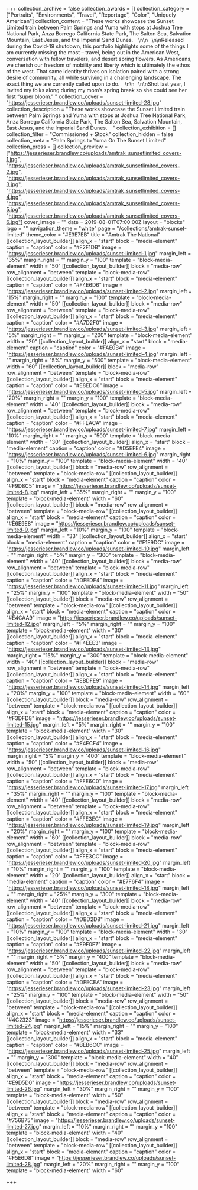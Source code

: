 +++
collection_archive = false
collection_awards = []
collection_category = ["Portraits", "Environments", "Travel", "Reportage", "Color", "Uniquely American"]
collection_content = "These works showcase the Sunset Limited train between Palm Springs and Yuma with stops at Joshua Tree National Park, Anza Borrego California State Park, The Salton Sea, Salvation Mountain, East Jesus, and the Imperial Sand Dunes. ⁠⠀\n\n⁠⠀\n\nReleased during the Covid-19 shutdown, this portfolio highlights some of the things I am currently missing the most – travel, being out in the American West, conversation with fellow travelers, and desert spring flowers. As Americans, we cherish our freedom of mobility and liberty which is ultimately the ethos of the west. That same identity thrives on isolation paired with a strong desire of community, all while surviving in a challenging landscape. The exact thing we are currently called upon to do. ⁠⠀\n\n⁠⠀\n\nShot last year, I invited my folks along during my mom’s spring break so she could see her first “super bloom.” ⁠"
collection_cover = "https://jesserieser.brandlew.co/uploads/sunset-limited-28.jpg"
collection_description = "These works showcase the Sunset Limited train between Palm Springs and Yuma with stops at Joshua Tree National Park, Anza Borrego California State Park, The Salton Sea, Salvation Mountain, East Jesus, and the Imperial Sand Dunes. ⁠⠀"
collection_exhibition = []
collection_filter = "Commissioned + Stock"
collection_hidden = false
collection_meta = "Palm Springs to Yuma On The Sunset Limited"
collection_press = []
collection_preview = ["https://jesserieser.brandlew.co/uploads/amtrak_sunsetlimited_covers-1.jpg", "https://jesserieser.brandlew.co/uploads/amtrak_sunsetlimited_covers-2.jpg", "https://jesserieser.brandlew.co/uploads/amtrak_sunsetlimited_covers-3.jpg", "https://jesserieser.brandlew.co/uploads/amtrak_sunsetlimited_covers-4.jpg", "https://jesserieser.brandlew.co/uploads/amtrak_sunsetlimited_covers-5.jpg", "https://jesserieser.brandlew.co/uploads/amtrak_sunsetlimited_covers-6.jpg"]
cover_image = ""
date = 2019-08-01T07:00:00Z
layout = "blocks"
logo = ""
navigation_theme = "white"
page = "/collections/amtrak-sunset-limited"
theme_color = "#E3E7EB"
title = "Amtrak The National"
[[collection_layout_builder]]
align_x = "start"
block = "media-element"
caption = "caption"
color = "#F2F1DB"
image = "https://jesserieser.brandlew.co/uploads/sunset-limited-1.jpg"
margin_left = "35%"
margin_right = ""
margin_y = "100"
template = "block-media-element"
width = "50"
[[collection_layout_builder]]
block = "media-row"
row_alignment = "between"
template = "block-media-row"
[[collection_layout_builder]]
align_x = "start"
block = "media-element"
caption = "caption"
color = "#F4E6D6"
image = "https://jesserieser.brandlew.co/uploads/sunset-limited-2.jpg"
margin_left = "15%"
margin_right = ""
margin_y = "100"
template = "block-media-element"
width = "50"
[[collection_layout_builder]]
block = "media-row"
row_alignment = "between"
template = "block-media-row"
[[collection_layout_builder]]
align_x = "start"
block = "media-element"
caption = "caption"
color = "#A7D2F0"
image = "https://jesserieser.brandlew.co/uploads/sunset-limited-3.jpg"
margin_left = "5%"
margin_right = ""
margin_y = "200"
template = "block-media-element"
width = "20"
[[collection_layout_builder]]
align_x = "start"
block = "media-element"
caption = "caption"
color = "#FAE0B4"
image = "https://jesserieser.brandlew.co/uploads/sunset-limited-4.jpg"
margin_left = ""
margin_right = "5%"
margin_y = "500"
template = "block-media-element"
width = "60"
[[collection_layout_builder]]
block = "media-row"
row_alignment = "between"
template = "block-media-row"
[[collection_layout_builder]]
align_x = "start"
block = "media-element"
caption = "caption"
color = "#E8EDC6"
image = "https://jesserieser.brandlew.co/uploads/sunset-limited-5.jpg"
margin_left = "20%"
margin_right = ""
margin_y = "100"
template = "block-media-element"
width = "40"
[[collection_layout_builder]]
block = "media-row"
row_alignment = "between"
template = "block-media-row"
[[collection_layout_builder]]
align_x = "start"
block = "media-element"
caption = "caption"
color = "#FFEACA"
image = "https://jesserieser.brandlew.co/uploads/sunset-limited-7.jpg"
margin_left = "10%"
margin_right = ""
margin_y = "500"
template = "block-media-element"
width = "30"
[[collection_layout_builder]]
align_x = "start"
block = "media-element"
caption = "caption"
color = "#D5EFE4"
image = "https://jesserieser.brandlew.co/uploads/sunset-limited-6.jpg"
margin_right = "10%"
margin_y = "100"
template = "block-media-element"
width = "40"
[[collection_layout_builder]]
block = "media-row"
row_alignment = "between"
template = "block-media-row"
[[collection_layout_builder]]
align_x = "start"
block = "media-element"
caption = "caption"
color = "#F9D8C5"
image = "https://jesserieser.brandlew.co/uploads/sunset-limited-8.jpg"
margin_left = "35%"
margin_right = ""
margin_y = "100"
template = "block-media-element"
width = "60"
[[collection_layout_builder]]
block = "media-row"
row_alignment = "between"
template = "block-media-row"
[[collection_layout_builder]]
align_x = "start"
block = "media-element"
caption = "caption"
color = "#E6E9E8"
image = "https://jesserieser.brandlew.co/uploads/sunset-limited-9.jpg"
margin_left = "10%"
margin_y = "100"
template = "block-media-element"
width = "33"
[[collection_layout_builder]]
align_x = "start"
block = "media-element"
caption = "caption"
color = "#F1E9DC"
image = "https://jesserieser.brandlew.co/uploads/sunset-limited-10.jpg"
margin_left = ""
margin_right = "5%"
margin_y = "300"
template = "block-media-element"
width = "40"
[[collection_layout_builder]]
block = "media-row"
row_alignment = "between"
template = "block-media-row"
[[collection_layout_builder]]
align_x = "start"
block = "media-element"
caption = "caption"
color = "#DFEDF4"
image = "https://jesserieser.brandlew.co/uploads/sunset-limited-11.jpg"
margin_left = "25%"
margin_y = "100"
template = "block-media-element"
width = "50"
[[collection_layout_builder]]
block = "media-row"
row_alignment = "between"
template = "block-media-row"
[[collection_layout_builder]]
align_x = "start"
block = "media-element"
caption = "caption"
color = "#E4CAA9"
image = "https://jesserieser.brandlew.co/uploads/sunset-limited-12.jpg"
margin_left = "5%"
margin_right = ""
margin_y = "100"
template = "block-media-element"
width = "30"
[[collection_layout_builder]]
align_x = "start"
block = "media-element"
caption = "caption"
color = "#F4EEE3"
image = "https://jesserieser.brandlew.co/uploads/sunset-limited-13.jpg"
margin_right = "15%"
margin_y = "300"
template = "block-media-element"
width = "40"
[[collection_layout_builder]]
block = "media-row"
row_alignment = "between"
template = "block-media-row"
[[collection_layout_builder]]
align_x = "start"
block = "media-element"
caption = "caption"
color = "#EBDFE9"
image = "https://jesserieser.brandlew.co/uploads/sunset-limited-14.jpg"
margin_left = "20%"
margin_y = "100"
template = "block-media-element"
width = "60"
[[collection_layout_builder]]
block = "media-row"
row_alignment = "between"
template = "block-media-row"
[[collection_layout_builder]]
align_x = "start"
block = "media-element"
caption = "caption"
color = "#F3DFD8"
image = "https://jesserieser.brandlew.co/uploads/sunset-limited-15.jpg"
margin_left = "5%"
margin_right = ""
margin_y = "100"
template = "block-media-element"
width = "30"
[[collection_layout_builder]]
align_x = "start"
block = "media-element"
caption = "caption"
color = "#E4ECF4"
image = "https://jesserieser.brandlew.co/uploads/sunset-limited-16.jpg"
margin_right = "5%"
margin_y = "400"
template = "block-media-element"
width = "50"
[[collection_layout_builder]]
block = "media-row"
row_alignment = "between"
template = "block-media-row"
[[collection_layout_builder]]
align_x = "start"
block = "media-element"
caption = "caption"
color = "#FFE6C0"
image = "https://jesserieser.brandlew.co/uploads/sunset-limited-17.jpg"
margin_left = "35%"
margin_right = ""
margin_y = "100"
template = "block-media-element"
width = "40"
[[collection_layout_builder]]
block = "media-row"
row_alignment = "between"
template = "block-media-row"
[[collection_layout_builder]]
align_x = "start"
block = "media-element"
caption = "caption"
color = "#FFE3EC"
image = "https://jesserieser.brandlew.co/uploads/sunset-limited-19.jpg"
margin_left = "20%"
margin_right = ""
margin_y = "100"
template = "block-media-element"
width = "60"
[[collection_layout_builder]]
block = "media-row"
row_alignment = "between"
template = "block-media-row"
[[collection_layout_builder]]
align_x = "start"
block = "media-element"
caption = "caption"
color = "#FFE3CC"
image = "https://jesserieser.brandlew.co/uploads/sunset-limited-20.jpg"
margin_left = "10%"
margin_right = ""
margin_y = "100"
template = "block-media-element"
width = "20"
[[collection_layout_builder]]
align_x = "start"
block = "media-element"
caption = "caption"
color = "#E7F6F4"
image = "https://jesserieser.brandlew.co/uploads/sunset-limited-18.jpg"
margin_left = ""
margin_right = "25%"
margin_y = "300"
template = "block-media-element"
width = "40"
[[collection_layout_builder]]
block = "media-row"
row_alignment = "between"
template = "block-media-row"
[[collection_layout_builder]]
align_x = "start"
block = "media-element"
caption = "caption"
color = "#DBD2D8"
image = "https://jesserieser.brandlew.co/uploads/sunset-limited-21.jpg"
margin_left = "10%"
margin_y = "100"
template = "block-media-element"
width = "30"
[[collection_layout_builder]]
align_x = "start"
block = "media-element"
caption = "caption"
color = "#E9F0F7"
image = "https://jesserieser.brandlew.co/uploads/sunset-limited-22.jpg"
margin_left = ""
margin_right = "5%"
margin_y = "400"
template = "block-media-element"
width = "50"
[[collection_layout_builder]]
block = "media-row"
row_alignment = "between"
template = "block-media-row"
[[collection_layout_builder]]
align_x = "start"
block = "media-element"
caption = "caption"
color = "#DFECEA"
image = "https://jesserieser.brandlew.co/uploads/sunset-limited-23.jpg"
margin_left = "25%"
margin_y = "100"
template = "block-media-element"
width = "50"
[[collection_layout_builder]]
block = "media-row"
row_alignment = "between"
template = "block-media-row"
[[collection_layout_builder]]
align_x = "start"
block = "media-element"
caption = "caption"
color = "#4C2323"
image = "https://jesserieser.brandlew.co/uploads/sunset-limited-24.jpg"
margin_left = "15%"
margin_right = ""
margin_y = "100"
template = "block-media-element"
width = "33"
[[collection_layout_builder]]
align_x = "start"
block = "media-element"
caption = "caption"
color = "#BEB6CC"
image = "https://jesserieser.brandlew.co/uploads/sunset-limited-25.jpg"
margin_left = ""
margin_y = "300"
template = "block-media-element"
width = "40"
[[collection_layout_builder]]
block = "media-row"
row_alignment = "between"
template = "block-media-row"
[[collection_layout_builder]]
align_x = "start"
block = "media-element"
caption = "caption"
color = "#E9D5D0"
image = "https://jesserieser.brandlew.co/uploads/sunset-limited-26.jpg"
margin_left = "30%"
margin_right = ""
margin_y = "100"
template = "block-media-element"
width = "50"
[[collection_layout_builder]]
block = "media-row"
row_alignment = "between"
template = "block-media-row"
[[collection_layout_builder]]
align_x = "start"
block = "media-element"
caption = "caption"
color = "#756B75"
image = "https://jesserieser.brandlew.co/uploads/sunset-limited-27.jpg"
margin_left = "10%"
margin_right = ""
margin_y = "100"
template = "block-media-element"
width = "40"
[[collection_layout_builder]]
block = "media-row"
row_alignment = "between"
template = "block-media-row"
[[collection_layout_builder]]
align_x = "start"
block = "media-element"
caption = "caption"
color = "#F5E6D8"
image = "https://jesserieser.brandlew.co/uploads/sunset-limited-28.jpg"
margin_left = "20%"
margin_right = ""
margin_y = "100"
template = "block-media-element"
width = "60"

+++
